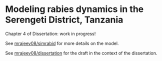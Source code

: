 # Modeling rabies dynamics in the Serengeti District, Tanzania

Chapter 4 of Dissertation: work in progress!

See [mrajeev08/simrabid](github.com/mrajeev08/simrabid) for more details on the model.

See [mrajeev08/dissertation](github.com/mrajeev08/dissertation) for the draft in the context of the dissertation.